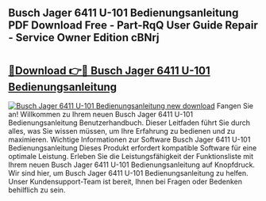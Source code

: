 ## Busch Jager 6411 U-101 Bedienungsanleitung PDF Download Free - Part-RqQ User Guide Repair - Service Owner Edition cBNrj

# <h2><a href="http://df2cc7.blite.top/?on=Busch+Jager+6411+U-101+Bedienungsanleitung">🔗Download 👉🔴 Busch Jager 6411 U-101 Bedienungsanleitung</a></h2>

[![Busch Jager 6411 U-101 Bedienungsanleitung new download](https://i.imgur.com/lujVjoI.png)](http://df2cc7.blite.top/?on=Busch+Jager+6411+U-101+Bedienungsanleitung)
Fangen Sie an! Willkommen zu Ihrem neuen Busch Jager 6411 U-101 Bedienungsanleitung Benutzerhandbuch. Dieser Leitfaden führt Sie durch alles, was Sie wissen müssen, um Ihre Erfahrung zu bedienen und zu maximieren. Wichtige Informationen zur Software Busch Jager 6411 U-101 Bedienungsanleitung Dieses Produkt erfordert kompatible Software für eine optimale Leistung. Erleben Sie die Leistungsfähigkeit der Funktionsliste mit Ihrem neuen Busch Jager 6411 U-101 Bedienungsanleitung auf Knopfdruck. Wir sind hier, um Busch Jager 6411 U-101 Bedienungsanleitung zu helfen. Unser Kundensupport-Team ist bereit, Ihnen bei Fragen oder Bedenken behilflich zu sein.
